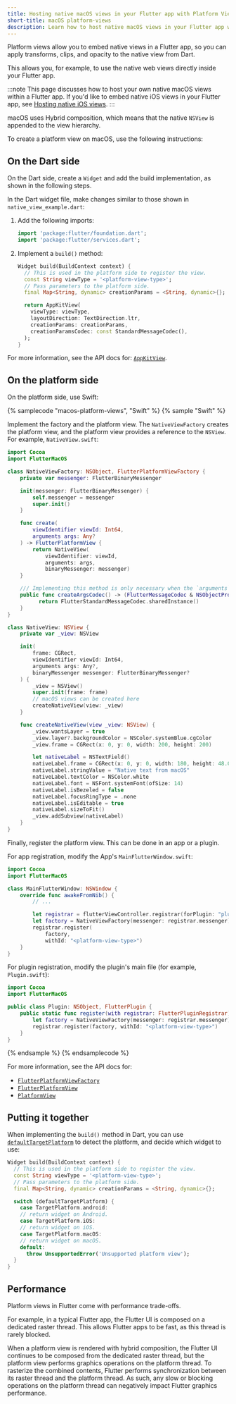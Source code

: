 ```yaml
---
title: Hosting native macOS views in your Flutter app with Platform Views
short-title: macOS platform-views
description: Learn how to host native macOS views in your Flutter app with Platform Views.
---
```


<?code-excerpt path-base="platform_integration/platform_views"?>

Platform views allow you to embed native views in a Flutter app, so you can
apply transforms, clips, and opacity to the native view from Dart.

This allows you, for example, to use the native web views directly inside your
Flutter app.

:::note
This page discusses how to host your own native macOS views within a Flutter
app. If you'd like to embed native iOS views in your Flutter app, see
[Hosting native iOS views][].
:::

[Hosting native iOS views]: /platform-integration/ios/platform-views

macOS uses Hybrid composition, which means that the native `NSView` is appended
to the view hierarchy.

To create a platform view on macOS, use the following instructions:

## On the Dart side

On the Dart side, create a `Widget` and add the build implementation, as shown
in the following steps.

In the Dart widget file, make changes similar to those 
shown in `native_view_example.dart`:

<ol>
<li>

Add the following imports:

<?code-excerpt "lib/native_view_example_4.dart (import)"?>
```dart
import 'package:flutter/foundation.dart';
import 'package:flutter/services.dart';
```

</li>

<li>

Implement a `build()` method:

<?code-excerpt "lib/native_view_example_4.dart (macos-composition)"?>
```dart
Widget build(BuildContext context) {
  // This is used in the platform side to register the view.
  const String viewType = '<platform-view-type>';
  // Pass parameters to the platform side.
  final Map<String, dynamic> creationParams = <String, dynamic>{};

  return AppKitView(
    viewType: viewType,
    layoutDirection: TextDirection.ltr,
    creationParams: creationParams,
    creationParamsCodec: const StandardMessageCodec(),
  );
}
```

</li>
</ol>

For more information, see the API docs for: [`AppKitView`][].

[`AppKitView`]: {{site.api}}/flutter/widgets/AppKitView-class.html

## On the platform side

On the platform side, use Swift:

{% samplecode "macos-platform-views", "Swift" %}
{% sample "Swift" %}

Implement the factory and the platform view. The `NativeViewFactory` creates the
platform view, and the platform view provides a reference to the `NSView`. For
example, `NativeView.swift`:

```swift
import Cocoa
import FlutterMacOS

class NativeViewFactory: NSObject, FlutterPlatformViewFactory {
    private var messenger: FlutterBinaryMessenger

    init(messenger: FlutterBinaryMessenger) {
        self.messenger = messenger
        super.init()
    }

    func create(
        viewIdentifier viewId: Int64,
        arguments args: Any?
    ) -> FlutterPlatformView {
        return NativeView(
            viewIdentifier: viewId,
            arguments: args,
            binaryMessenger: messenger)
    }

    /// Implementing this method is only necessary when the `arguments` in `createWithFrame` is not `nil`.
    public func createArgsCodec() -> (FlutterMessageCodec & NSObjectProtocol)? {
          return FlutterStandardMessageCodec.sharedInstance()
    }
}

class NativeView: NSView {
    private var _view: NSView

    init(
        frame: CGRect,
        viewIdentifier viewId: Int64,
        arguments args: Any?,
        binaryMessenger messenger: FlutterBinaryMessenger?
    ) {
        _view = NSView()
        super.init(frame: frame)
        // macOS views can be created here
        createNativeView(view: _view)
    }

    func createNativeView(view _view: NSView) {
        _view.wantsLayer = true
        _view.layer?.backgroundColor = NSColor.systemBlue.cgColor
        _view.frame = CGRect(x: 0, y: 0, width: 200, height: 200)

        let nativeLabel = NSTextField()
        nativeLabel.frame = CGRect(x: 0, y: 0, width: 180, height: 48.0)
        nativeLabel.stringValue = "Native text from macOS"
        nativeLabel.textColor = NSColor.white
        nativeLabel.font = NSFont.systemFont(ofSize: 14)
        nativeLabel.isBezeled = false
        nativeLabel.focusRingType = .none
        nativeLabel.isEditable = true
        nativeLabel.sizeToFit()
        _view.addSubview(nativeLabel)
    }
}
```

Finally, register the platform view. This can be done in an app or a plugin.

For app registration, modify the App's `MainFlutterWindow.swift`:

```swift
import Cocoa
import FlutterMacOS

class MainFlutterWindow: NSWindow {
    override func awakeFromNib() {
        // ...

        let registrar = flutterViewController.registrar(forPlugin: "plugin-name")
        let factory = NativeViewFactory(messenger: registrar.messenger)
        registrar.register(
            factory,
            withId: "<platform-view-type>")
    }
}
```

For plugin registration, modify the plugin's main file (for example,
`Plugin.swift`):

```swift
import Cocoa
import FlutterMacOS

public class Plugin: NSObject, FlutterPlugin {
    public static func register(with registrar: FlutterPluginRegistrar) {
        let factory = NativeViewFactory(messenger: registrar.messenger)
        registrar.register(factory, withId: "<platform-view-type>")
    }
}
```

{% endsample %}
{% endsamplecode %}

For more information, see the API docs for:

* [`FlutterPlatformViewFactory`][]
* [`FlutterPlatformView`][]
* [`PlatformView`][]

[`FlutterPlatformView`]: {{site.api}}/ios-embedder/protocol_flutter_platform_view-p.html
[`FlutterPlatformViewFactory`]: {{site.api}}/ios-embedder/protocol_flutter_platform_view_factory-p.html
[`PlatformView`]: {{site.api}}/javadoc/io/flutter/plugin/platform/PlatformView.html

## Putting it together

When implementing the `build()` method in Dart,
you can use [`defaultTargetPlatform`][]
to detect the platform, and decide which widget to use:

<?code-excerpt "lib/native_view_example_3.dart (together-widget)"?>
```dart
Widget build(BuildContext context) {
  // This is used in the platform side to register the view.
  const String viewType = '<platform-view-type>';
  // Pass parameters to the platform side.
  final Map<String, dynamic> creationParams = <String, dynamic>{};

  switch (defaultTargetPlatform) {
    case TargetPlatform.android:
    // return widget on Android.
    case TargetPlatform.iOS:
    // return widget on iOS.
    case TargetPlatform.macOS:
    // return widget on macOS.
    default:
      throw UnsupportedError('Unsupported platform view');
  }
}
```

[`defaultTargetPlatform`]: {{site.api}}/flutter/foundation/defaultTargetPlatform.html

## Performance
Platform views in Flutter come with performance trade-offs.

For example, in a typical Flutter app, the Flutter UI is composed on a dedicated
raster thread. This allows Flutter apps to be fast, as this thread is rarely
blocked.

When a platform view is rendered with hybrid composition, the Flutter UI
continues to be composed from the dedicated raster thread, but the platform view
performs graphics operations on the platform thread. To rasterize the combined
contents, Flutter performs synchronization between its raster thread and the
platform thread. As such, any slow or blocking operations on the platform thread
can negatively impact Flutter graphics performance.
